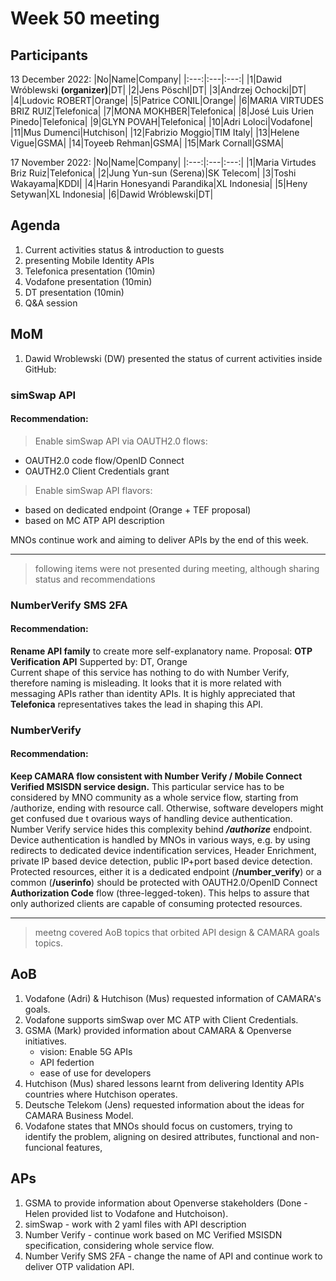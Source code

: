 # Week 50 meeting

## Participants

13 December 2022:
|No|Name|Company|
|:---:|:---|:---:|
|1|Dawid Wróblewski **(organizer)**|DT|
|2|Jens Pöschl|DT|
|3|Andrzej Ochocki|DT|
|4|Ludovic ROBERT|Orange|
|5|Patrice CONIL|Orange|
|6|MARIA VIRTUDES BRIZ RUIZ|Telefonica|
|7|MONA MOKHBER|Telefonica|
|8|José Luis Urien Pinedo|Telefonica|
|9|GLYN POVAH|Telefonica|
|10|Adri Loloci|Vodafone|
|11|Mus Dumenci|Hutchison|
|12|Fabrizio Moggio|TIM Italy|
|13|Helene Vigue|GSMA|
|14|Toyeeb Rehman|GSMA|
|15|Mark Cornall|GSMA|

17 November 2022:
|No|Name|Company|
|:---:|:---|:---:|
|1|Maria Virtudes Briz Ruiz|Telefonica|
|2|Jung Yun-sun (Serena)|SK Telecom|
|3|Toshi Wakayama|KDDI|
|4|Harin Honesyandi Parandika|XL Indonesia|
|5|Heny Setywan|XL Indonesia|
|6|Dawid Wróblewski|DT|

## Agenda

1. Current activities status & introduction to guests
2. presenting Mobile Identity APIs
3. Telefonica presentation (10min)
4. Vodafone presentation (10min)
5. DT presentation (10min)
6. Q&A session

## MoM

1. Dawid Wroblewski (DW) presented the status of current activities inside GitHub:
### **simSwap API**
  #### Recommendation:
  >Enable simSwap API via OAUTH2.0 flows:
  - OAUTH2.0 code flow/OpenID Connect
  - OAUTH2.0 Client Credentials grant
  
  >Enable simSwap API flavors:
  - based on dedicated endpoint (Orange + TEF proposal)
  - based on MC ATP API description

MNOs continue work and aiming to deliver APIs by the end of this week.

   -------

   >following items were not presented during meeting, although sharing status and recommendations

### NumberVerify SMS 2FA

#### Recommendation:

   **Rename API family** to create more self-explanatory name.
      Proposal: **OTP Verification API**
      Supperted by: DT, Orange
      <br>Current shape of this service has nothing to do with Number Verify, therefore naming is misleading. It looks that it is more related with messaging APIs rather than identity APIs. It is highly appreciated that **Telefonica** representatives takes the lead in shaping this API.</br>

### NumberVerify

#### Recommendation:

**Keep CAMARA flow consistent with Number Verify / Mobile Connect Verified MSISDN service design.**
This particular service has to be considered by MNO community as a whole service flow, starting from /authorize, ending with resource call. Otherwise, software developers might get confused due t ovarious ways of handling device authentication. Number Verify service hides this complexity behind ***/authorize*** endpoint. Device authentication is handled by MNOs in various ways, e.g. by using redirects to dedicated device indentification services, Header Enrichment, private IP based device detection, public IP+port based device detection. Protected resources, either it is a dedicated endpoint (**/number_verify**) or a common (**/userinfo**) should be protected with OAUTH2.0/OpenID Connect **Authorization Code** flow (three-legged-token). This helps to assure that only authorized clients are capable of consuming protected resources.

-----

>meetng covered AoB topics that orbited API design & CAMARA goals topics. 

## AoB

1. Vodafone (Adri) & Hutchison (Mus) requested information of CAMARA's goals.
2. Vodafone supports simSwap over MC ATP with Client Credentials.
3. GSMA (Mark) provided information about CAMARA & Openverse initiatives.
   - vision: Enable 5G APIs
   - API federtion
   - ease of use for developers
4. Hutchison (Mus) shared lessons learnt from delivering Identity APIs countries where Hutchison operates.
5. Deutsche Telekom (Jens) requested information about the ideas for CAMARA Business Model.
6. Vodafone states that MNOs should focus on customers, trying to identify the problem, aligning on desired attributes, functional and non-funcional features,

## APs

1. GSMA to provide information about Openverse stakeholders (Done - Helen provided list to Vodafone and Hutchoison).
2. simSwap - work with 2 yaml files with API description
3. Number Verify - continue work based on MC Verified MSISDN specification, considering whole service flow.
4. Number Verify SMS 2FA - change the name of API and continue work to deliver OTP validation API.